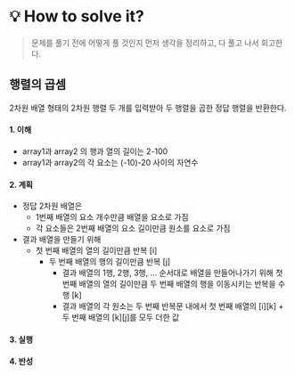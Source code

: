
# 💡 How to solve it?
> 문제를 풀기 전에 어떻게 풀 것인지 먼저 생각을 정리하고, 다 풀고 나서 회고한다.

## 행렬의 곱셈
2차원 배열 형태의 2차원 행렬 두 개를 입력받아 두 행렬을 곱한 정답 행렬을 반환한다.

#### 1. 이해
- array1과 array2 의 행과 열의 길이는 2-100
- array1과 array2의 각 요소는 (-10)-20 사이의 자연수

#### 2. 계획
- 정답 2차원 배열은
  - 1번째 배열의 요소 개수만큼 배열을 요소로 가짐
  - 각 요소들은 2번째 배열의 요소 길이만큼 원소를 요소로 가짐
- 결과 배열을 만들기 위해
  - 첫 번째 배열의 열의 길이만큼 반복 [i]
    - 두 번째 배열의 행의 길이만큼 반복 [j]
      - 결과 배열의 1행, 2행, 3행, ... 순서대로 배열을 만들어나가기 위해
        첫 번째 배열의 열의 길이만큼 두 번째 배열의 행을 이동시키는 반복을 수행 [k]
      - 결과 배열의 각 원소는
        두 번째 반복문 내에서 첫 번째 배열의 [i][k] + 두 번째 배열의 [k][j]를 모두 더한 값

#### 3. 실행

#### 4. 반성
